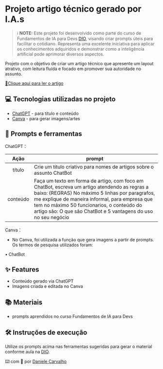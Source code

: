 # Projeto artigo técnico gerado por I.A.s


 > ℹ️ **NOTE:** Este projeto foi desenvolvido como parte do curso de Fundamentos de IA para Devs [DIO](https://dio.me), visando criar prompts úteis para facilitar o cotidiano. Representa uma excelente iniciativa para aplicar os conhecimentos adquiridos e demonstrar como a inteligência artificial pode aprimorar diversos aspectos.

Projeto com o objetivo de criar um artigo técnico que apresente um layout atrativo, com leitura fluída e focado em promover sua autoridade no assunto.

<a href="https://web.dio.me/articles/como-chatbot-podem-revolucionar-sua-empresa-5-principais-vantagens?back=%2Farticles&open-modal=true&page=1&order=oldest" title="View PDF now"> 📕Clique aqui para ler o artigo</a>

## 💻 Tecnologias utilizadas no projeto

- [ChatGPT](https://chat.openai.com/) - para título e conteúdo
- [Canva](https://www.canva.com/) - para gerar imagens/artes

## 📄 Prompts e ferramentas

ChatGPT：

|   Ação   | prompt                                                                                                                                                                                                                                                                         |
| :------: | ------------------------------------------------------------------------------------------------------------------------------------------------------------------------------------------------------------------------------------------------------------------------------ |
|  título  | Crie um título criativo para nomes de artigos sobre o assunto ChatBot                                                                                                                                                                                                    |
| conteúdo | Faça um texto em forma de artigo, com foco em ChatBot, escreva um artigo atendendo as regras a baixo: {REGRAS} No máximo 5 linhas por paragrafos, me explique de maneira informal, para empresa que tem no máximo 50 funcionarios, o conteúdo do artigo são: O que são ChatBot e 5 vantagens do uso no seu negócio|

Canva：

- No Canva, foi utilizada a função que gera imagens a partir de prompts. Os termos de pesquisa utilizados foram:

• ChatBot

## ✨ Features

- Conteúdo gerado via ChatGPT
- Imagens criada e editada no Canva

## 📚 Materiais

- prompts aprendidos no curso Fundamentos de IA para Devs

## 🛠️ Instruções de execução

Utilize os prompts acima nas ferramentas sugeridas para gerar o material conforme aula na [DIO](https://dio.me).




⌨️ com 💜 por [Daniele Carvalho](https://www.linkedin.com/in/danioak/)
